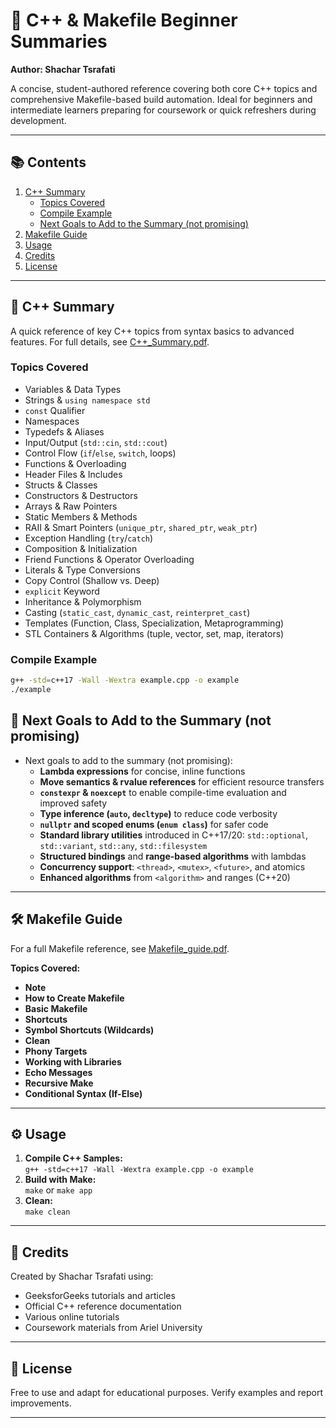 # 📘 C++ & Makefile Beginner Summaries  
**Author: Shachar Tsrafati**

A concise, student-authored reference covering both core C++ topics and comprehensive Makefile-based build automation. Ideal for beginners and intermediate learners preparing for coursework or quick refreshers during development.

---

## 📚 Contents

1. [C++ Summary](#c-summary)  
   - [Topics Covered](#topics-covered)  
   - [Compile Example](#compile-example)  
   - [Next Goals to Add to the Summary (not promising)](#goals)
2. [Makefile Guide](#makefile-guide)  
3. [Usage](#usage)  
4. [Credits](#credits)  
5. [License](#license)

---

<a name="c-summary"></a>
## 🚀 C++ Summary

A quick reference of key C++ topics from syntax basics to advanced features. For full details, see [C++_Summary.pdf](C++_Summary.pdf).

### Topics Covered
- Variables & Data Types  
- Strings & `using namespace std`  
- `const` Qualifier  
- Namespaces  
- Typedefs & Aliases  
- Input/Output (`std::cin`, `std::cout`)  
- Control Flow (`if`/`else`, `switch`, loops)  
- Functions & Overloading  
- Header Files & Includes  
- Structs & Classes  
- Constructors & Destructors  
- Arrays & Raw Pointers  
- Static Members & Methods  
- RAII & Smart Pointers (`unique_ptr`, `shared_ptr`, `weak_ptr`)  
- Exception Handling (`try`/`catch`)  
- Composition & Initialization  
- Friend Functions & Operator Overloading  
- Literals & Type Conversions  
- Copy Control (Shallow vs. Deep)  
- `explicit` Keyword  
- Inheritance & Polymorphism  
- Casting (`static_cast`, `dynamic_cast`, `reinterpret_cast`)  
- Templates (Function, Class, Specialization, Metaprogramming)  
- STL Containers & Algorithms (tuple, vector, set, map, iterators)

### Compile Example
```bash
g++ -std=c++17 -Wall -Wextra example.cpp -o example
./example
```

<a name="goals"></a>
## 🎯 Next Goals to Add to the Summary (not promising)
- Next goals to add to the summary (not promising):
  - **Lambda expressions** for concise, inline functions
  - **Move semantics & rvalue references** for efficient resource transfers
  - **`constexpr` & `noexcept`** to enable compile-time evaluation and improved safety
  - **Type inference (`auto`, `decltype`)** to reduce code verbosity
  - **`nullptr` and scoped enums (`enum class`)** for safer code
  - **Standard library utilities** introduced in C++17/20: `std::optional`, `std::variant`, `std::any`, `std::filesystem`
  - **Structured bindings** and **range-based algorithms** with lambdas
  - **Concurrency support**: `<thread>`, `<mutex>`, `<future>`, and atomics
  - **Enhanced algorithms** from `<algorithm>` and ranges (C++20)

---

<a name="makefile-guide"></a>
## 🛠️ Makefile Guide

For a full Makefile reference, see [Makefile_guide.pdf](Makefile_guide.pdf).

**Topics Covered:**
- **Note**  
- **How to Create Makefile**  
- **Basic Makefile**  
- **Shortcuts**  
- **Symbol Shortcuts (Wildcards)**  
- **Clean**  
- **Phony Targets**  
- **Working with Libraries**  
- **Echo Messages**  
- **Recursive Make**  
- **Conditional Syntax (If-Else)**

---

<a name="usage"></a>
## ⚙️ Usage

1. **Compile C++ Samples:**  
   `g++ -std=c++17 -Wall -Wextra example.cpp -o example`  
2. **Build with Make:**  
   `make` or `make app`  
3. **Clean:**  
   `make clean`

---

<a name="credits"></a>
## 🙏 Credits

Created by Shachar Tsrafati using:
- GeeksforGeeks tutorials and articles  
- Official C++ reference documentation  
- Various online tutorials  
- Coursework materials from Ariel University

---

<a name="license"></a>
## 📜 License

Free to use and adapt for educational purposes. Verify examples and report improvements.

---

